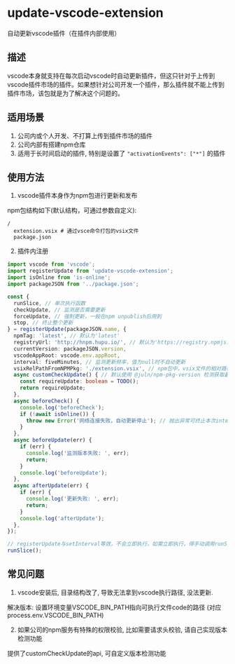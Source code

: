 # update-vscode-extension

自动更新vscode插件（在插件内部使用）

## 描述

vscode本身就支持在每次启动vscode时自动更新插件，但这只针对于上传到vscode插件市场的插件。如果想针对公司开发一个插件，那么插件就不能上传到插件市场，该包就是为了解决这个问题的。

## 适用场景

1. 公司内或个人开发、不打算上传到插件市场的插件
2. 公司内部有搭建npm仓库
3. 适用于长时间启动的插件, 特别是设置了 `"activationEvents": ["*"]` 的插件

## 使用方法

1. vscode插件本身作为npm包进行更新和发布

npm包结构如下(默认结构，可通过参数自定义):
```
/
  extension.vsix # 通过vsce命令打包的vsix文件
  package.json
```

2. 插件内注册

```typescript
import vscode from 'vscode';
import registerUpdate from 'update-vscode-extension';
import isOnline from 'is-online';
import packageJSON from '../package.json';

const {
  runSlice, // 单次执行函数
  checkUpdate, // 监测是否需要更新
  forceUpdate, // 强制更新，一般在npm unpublish后用到
  stop, // 终止整个更新
} = registerUpdate(packageJSON.name, {
  npmTag: 'latest', // 默认为'latest'
  registryUrl: 'http://hnpm.hupu.io/', // 默认为'https://registry.npmjs.org/'
  currentVersion: packageJSON.version,
  vscodeAppRoot: vscode.env.appRoot,
  interval: fiveMinutes, // 监测更新频率，值为null时不自动更新
  vsixRelPathFromNPMPkg: './extension.vsix', // npm包中，vsix文件的相对路径，默认为'./extension.vsix'
  async customCheckUpdate() { // 默认使用 @juln/npm-pkg-version 检测获取最新版本号并版本, 如果公司的npm服务有特殊的权限校验, 比如需要请求头校验, 请自己实现版本检测功能
    const requireUpdate: boolean = TODO();
    return requireUpdate;
  },
  async beforeCheck() {
    console.log('beforeCheck');
    if (!await isOnline()) {
      throw new Error('网络连接失败，自动更新停止'); // 抛出异常可终止本次interval的更新 (注: 下个interval会再次调用beforeCheck)
    }
  },
  async beforeUpdate(err) {
    if (err) {
      console.log('监测版本失败: ', err);
      return;
    }
    console.log('beforeUpdate');
  },
  async afterUpdate(err) {
    if (err) {
      console.log('更新失败: ', err);
      return;
    }
    console.log('afterUpdate');
  },
});

// registerUpdate与setInterval等效，不会立即执行，如需立即执行，得手动调用runSlice
runSlice();
```

## 常见问题

1. vscode安装后, 目录结构改了, 导致无法拿到vscode执行路径, 没法更新.

解决版本: 设置环境变量VSCODE_BIN_PATH指向可执行文件code的路径 (对应process.env.VSCODE_BIN_PATH)

2. 如果公司的npm服务有特殊的权限校验, 比如需要请求头校验, 请自己实现版本检测功能

提供了customCheckUpdate的api, 可自定义版本检测功能

